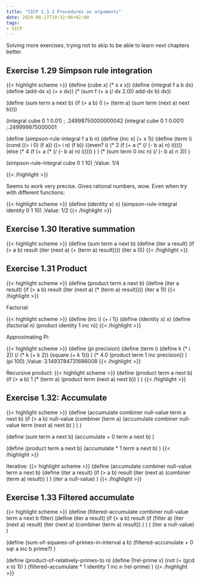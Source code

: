 ```yaml
---
title: "SICP 1.3.1 Procedures as arguments"
date: 2020-06-27T19:32:06+02:00
tags:
- SICP
---
```


Solving more exercises, trying not to skip to be able to learn next chapters better.
<!-- more -->

## Exercise 1.29 Simpson rule integration

{{< highlight scheme >}}
(define (cube x) (* x x x))
(define (integral f a b dx)
  (define (add-dx x) (+ x dx))
  (* (sum f (+ a (/ dx 2.0)) add-dx b)
     dx))

(define (sum term a next b)
  (if (> a b)
      0
      (+ (term a)
         (sum term (next a) next b))))

(integral cube 0 1 0.01)
; .24998750000000042
(integral cube 0 1 0.001)
;.249999875000001

(define (simpson-rule-integral f a b n)
  (define (inc x) (+ x 1))
  (define (term i)
    (cond
      ((= i 0) (f a))
      ((= i n) (f b))
      ((even? i) (* 2 (f (+ a (* (/ (- b a) n) i)))))
      (else (* 4 (f (+ a (* (/ (- b a) n) i)))))
    )
  )
  (* (sum term 0 inc n)
     (/ (- b a) n 3))
)

(simpson-rule-integral cube 0 1 10)
;Value: 1/4

{{< /highlight >}}

Seems to work very precise. Gives rational numbers, wow. Even when try with different functions:

{{< highlight scheme >}}
(define (identity x) x)
(simpson-rule-integral identity 0 1 10)
;Value: 1/2
{{< /highlight >}}

## Exercise 1.30 Iterative summation
{{< highlight scheme >}}
(define (sum term a next b)
  (define (iter a result)
    (if (> a b)
        result
        (iter (next a) (+ (term a) result))))
  (iter a 0))
{{< /highlight >}}

## Exercise 1.31 Product
{{< highlight scheme >}}
(define (product term a next b)
  (define (iter a result)
    (if (> a b)
        result
        (iter (next a) (* (term a) result))))
  (iter a 1))
{{< /highlight >}}

Factorial:

{{< highlight scheme >}}
(define (inc i) (+ i 1))
(define (identity x) x)
(define (factorial n) (product identity 1 inc n))
{{< /highlight >}}

Approximating Pi:

{{< highlight scheme >}}
(define (pi precision) 
    (define (term i)
        (define k (* i 2))
        (/ (* k (+ k 2)) (square (+ k 1)))
    )
    (* 4.0 (product term 1 inc precision))
)
(pi 100)
;Value: 3.1493784731686008
{{< /highlight >}}

Recursive product:
{{< highlight scheme >}}
(define (product term a next b)
    (if (> a b)
        1
        (* (term a) (product term (next a) next b))
    )
)
{{< /highlight >}}

## Exercise 1.32: Accumulate

{{< highlight scheme >}}
(define (accumulate combiner null-value term a next b)
  (if (> a b)
    null-value
    (combiner
      (term a)
      (accumulate combiner null-value term (next a) next b)
    )
  )
)

(define (sum term a next b)
  (accumulate + 0 term a next b)
)

(define (product term a next b)
  (accumulate * 1 term a next b)
)
{{< /highlight >}}

Iterative:
{{< highlight scheme >}}
(define (accumulate combiner null-value term a next b)
  (define (iter a result)
    (if (> a b)
      result
      (iter (next a) (combiner (term a) result))
    )
  )
  (iter a null-value)
)
{{< /highlight >}}

## Exercise 1.33 Filtered accumulate

{{< highlight scheme >}}
(define (filtered-accumulate combiner null-value term a next b filter)
  (define (iter a result)
    (if (> a b)
      result
      (if (filter a) 
          (iter (next a) result)
          (iter (next a) (combiner (term a) result))
      )
    )
  )
  (iter a null-value)
)

(define (sum-of-squares-of-primes-in-interval a b)
    (filtered-accumulate + 0 sqr a inc b prime?)
)

(define (product-of-relatively-primes-to n)
    (define (!rel-prime x)
      (not (= (gcd x n) 1))
    )
    (filtered-accumulate * 1 identity 1 inc n !rel-prime)
)
{{< /highlight >}}

